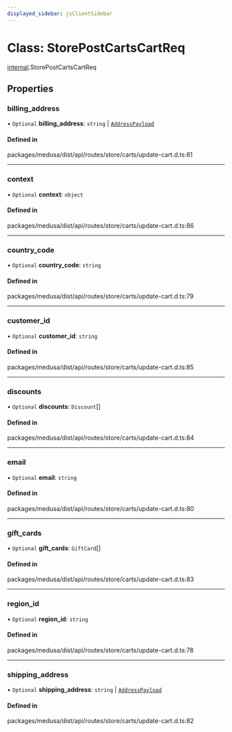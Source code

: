 ```yaml
---
displayed_sidebar: jsClientSidebar
---
```


# Class: StorePostCartsCartReq

[internal](../modules/internal.md).StorePostCartsCartReq

## Properties

### billing\_address

• `Optional` **billing\_address**: `string` \| [`AddressPayload`](internal.AddressPayload.md)

#### Defined in

packages/medusa/dist/api/routes/store/carts/update-cart.d.ts:81

___

### context

• `Optional` **context**: `object`

#### Defined in

packages/medusa/dist/api/routes/store/carts/update-cart.d.ts:86

___

### country\_code

• `Optional` **country\_code**: `string`

#### Defined in

packages/medusa/dist/api/routes/store/carts/update-cart.d.ts:79

___

### customer\_id

• `Optional` **customer\_id**: `string`

#### Defined in

packages/medusa/dist/api/routes/store/carts/update-cart.d.ts:85

___

### discounts

• `Optional` **discounts**: `Discount`[]

#### Defined in

packages/medusa/dist/api/routes/store/carts/update-cart.d.ts:84

___

### email

• `Optional` **email**: `string`

#### Defined in

packages/medusa/dist/api/routes/store/carts/update-cart.d.ts:80

___

### gift\_cards

• `Optional` **gift\_cards**: `GiftCard`[]

#### Defined in

packages/medusa/dist/api/routes/store/carts/update-cart.d.ts:83

___

### region\_id

• `Optional` **region\_id**: `string`

#### Defined in

packages/medusa/dist/api/routes/store/carts/update-cart.d.ts:78

___

### shipping\_address

• `Optional` **shipping\_address**: `string` \| [`AddressPayload`](internal.AddressPayload.md)

#### Defined in

packages/medusa/dist/api/routes/store/carts/update-cart.d.ts:82
